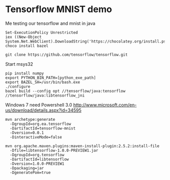 # Tensorflow MNIST demo
Me testing our tensorflow and mnist in java

```
Set-ExecutionPolicy Unrestricted
iex ((New-Object System.Net.WebClient).DownloadString('https://chocolatey.org/install.ps1'))
choco install bazel
```

```
git clone https://github.com/tensorflow/tensorflow.git
```

Start msys32
```
pip install numpy
export PYTHON_BIN_PATH=[python_exe_path]
export BAZEL_SH=/usr/bin/bash.exe
./configure
bazel build --config opt //tensorflow/java:tensorflow //tensorflow/java:libtensorflow_jni
```

Windows 7 need Powershell 3.0
http://www.microsoft.com/en-us/download/details.aspx?id=34595

```
mvn archetype:generate
  -DgroupId=org.ea.tensorflow
  -DartifactId=tensorflow-mnist
  -Dversion=0.0.1
  -DinteractiveMode=false
```


```
mvn org.apache.maven.plugins:maven-install-plugin:2.5.2:install-file
  -Dfile=libtensorflow-1.0.0-PREVIEW1.jar
  -DgroupId=org.tensorflow
  -DartifactId=libtensorflow
  -Dversion=1.0.0-PREVIEW1
  -Dpackaging=jar
  -DgeneratePom=true
```
